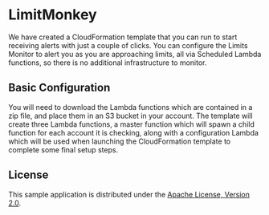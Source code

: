 # LimitMonkey

We have created a CloudFormation template that you can run to start receiving alerts with just a couple of clicks.  You can configure the Limits Monitor to alert you as you are approaching limits, all via Scheduled Lambda functions, so there is no additional infrastructure to monitor.  

## Basic Configuration

You will need to download the Lambda functions which are contained in a zip file, and place them in an S3 bucket in your account.
The template will create three Lambda functions, a master function which will spawn a child function for each account it is checking, along with a configuration Lambda which will be used when launching the CloudFormation template to complete some final setup steps.


## License

This sample application is distributed under the
[Apache License, Version 2.0](http://www.apache.org/licenses/LICENSE-2.0).

